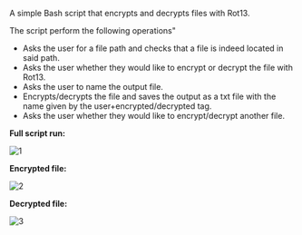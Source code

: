 A simple Bash script that encrypts and decrypts files with Rot13.

The script perform the following operations"
- Asks the user for a file path and checks that a file is indeed located in said path.
- Asks the user whether they would like to encrypt or decrypt the file with Rot13.
- Asks the user to name the output file.
- Encrypts/decrypts the file and saves the output as a txt file with the name given by the user+encrypted/decrypted tag.
- Asks the user whether they would like to encrypt/decrypt another file.

<b>Full script run:</b>

![1](https://github.com/icon5730/Rot13/assets/166230648/8164f0cd-0f8a-4ca1-998d-caaab47ad916)

<b>Encrypted file:</b>

![2](https://github.com/icon5730/Rot13/assets/166230648/4b62beaa-2fbe-4eb2-8d21-836535df1eb0)

<b>Decrypted file:</b>

![3](https://github.com/icon5730/Rot13/assets/166230648/53ef241d-f126-4a24-a1b3-186cbfd0f1e9)
